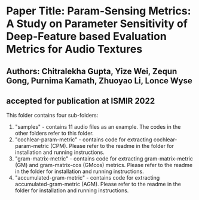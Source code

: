 # Paper Title: Param-Sensing Metrics: A Study on Parameter Sensitivity of Deep-Feature based Evaluation Metrics for Audio Textures
## Authors: Chitralekha Gupta, Yize Wei, Zequn Gong, Purnima Kamath, Zhuoyao Li, Lonce Wyse

## accepted for publication at ISMIR 2022

This folder contains four sub-folders:
1. "samples" - contains 11 audio files as an example. The codes in the other folders refer to this folder.
2. "cochlear-param-metric" - contains code for extracting cochlear-param-metric (CPM). Please refer to the readme in the folder for installation and running instructions.
3. "gram-matrix-metric" - contains code for extracting gram-matrix-metric (GM) and gram-matrix-cos (GMcos) metrics. Please refer to the readme in the folder for installation and running instructions.
4. "accumulated-gram-metric" - contains code for extracting accumulated-gram-metric (AGM). Please refer to the readme in the folder for installation and running instructions.